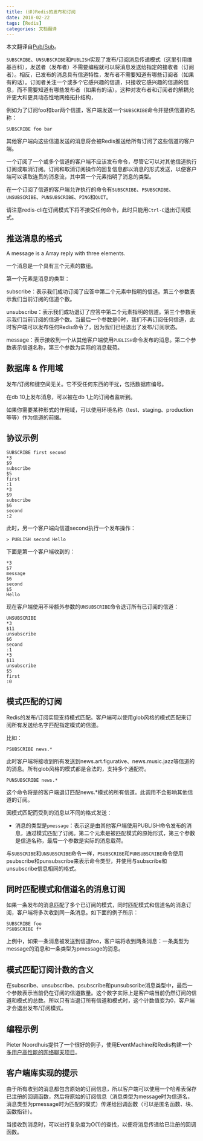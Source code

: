 ```yaml
---
title: (译)Redis的发布和订阅
date: 2018-02-22
tags: [Redis]
categories: 文档翻译
---
```


本文翻译自[Pub/Sub](https://redis.io/topics/pubsub)。

<!--more-->

`SUBSCRIBE`、`UNSUBSCRIBE`和`PUBLISH`实现了发布/订阅消息传递模式（这里引用维基百科），发送者（发布者）不需要编程就可以将消息发送给指定的接收者（订阅者）。相反，已发布的消息具有信道特性，发布者不需要知道有哪些订阅者（如果有的话）。订阅者关注一个或多个它感兴趣的信道，只接收它感兴趣的信道的信息，而不需要知道有哪些发布者（如果有的话）。这种对发布者和订阅者的解耦允许更大和更具动态性地网络拓扑结构，

例如为了订阅foo和bar两个信道，客户端发送一个`SUBSCRIBE`命令并提供信道的名称：

    SUBSCRIBE foo bar

其他客户端向这些信道发送的消息将会被Redis推送给所有订阅了这些信道的客户端。

一个订阅了一个或多个信道的客户端不应该发布命令，尽管它可以对其他信道执行订阅或取消订阅。订阅和取消订阅操作的回复信息都以消息的形式发送，以便客户端可以读取连贯的消息流，其中第一个元素指明了消息的类型。

在一个订阅了信道的客户端允许执行的命令有`SUBSCRIBE`、`PSUBSCRIBE`、`UNSUBSCRIBE`、`PUNSUBSCRIBE`、`PING`和`QUIT`。

请注意redis-cli在订阅模式下将不接受任何命令，此时只能用`Ctrl-C`退出订阅模式。

## 推送消息的格式

A message is a Array reply with three elements.

一个消息是一个具有三个元素的数组。

第一个元素是消息的类型：

subscribe：表示我们成功订阅了应答中第二个元素中指明的信道。第三个参数表示我们当前订阅的信道个数。

unsubscribe：表示我们成功退订了应答中第二个元素指明的信道。第三个参数表示我们当前订阅的信道个数。当最后一个参数是0时，我们不再订阅任何信道，此时客户端可以发布任何Redis命令了，因为我们已经退出了发布/订阅状态。

message：表示接收到一个从其他客户端使用`PUBLISH`命令发布的消息。第二个参数表示信道名称，第三个参数为实际的消息载荷。

## 数据库 & 作用域

发布/订阅和键空间无关。它不受任何东西的干扰，包括数据库编号。

在db 10上发布消息，可以被在db 1上的订阅者监听到。

如果你需要某种形式的作用域，可以使用环境名称（test、staging、production等等）作为信道的前缀。

## 协议示例
 
    SUBSCRIBE first second
    *3
    $9
    subscribe
    $5
    first
    :1
    *3
    $9
    subscribe
    $6
    second
    :2

此时，另一个客户端向信道second执行一个发布操作：

    > PUBLISH second Hello

下面是第一个客户端收到的：

    *3
    $7
    message
    $6
    second
    $5
    Hello

现在客户端使用不带额外参数的`UNSUBSCRIBE`命令退订所有已订阅的信道：

    UNSUBSCRIBE
    *3
    $11
    unsubscribe
    $6
    second
    :1
    *3
    $11
    unsubscribe
    $5
    first
    :0

## 模式匹配的订阅

Redis的发布/订阅实现支持模式匹配。客户端可以使用glob风格的模式匹配来订阅所有发送给名字匹配指定模式的信道。

比如：

    PSUBSCRIBE news.*

此时客户端将接收到所有发送到news.art.figurative、news.music.jazz等信道的的消息。所有glob风格的模式都是合法的，支持多个通配符。

    PUNSUBSCRIBE news.*

这个命令将是的客户端退订匹配news.*模式的所有信道。此调用不会影响其他信道的订阅。

因模式匹配而受到的消息以不同的格式发送：

* 消息的类型是`pmessage`：表示这是由其他客户端使用PUBLISH命令发布的消息，通过模式匹配了订阅。第二个元素是被匹配模式的原始形式，第三个参数是信道名称，最后一个参数是实际的消息载荷。

与`SUBSCRIBE`和`UNSUBSCRIBE`命令一样，`PSUBSCRIBE`和`PUNSUBSCRIBE`命令使用psubscribe和punsubscribe来表示命令类型，并使用与subscribe和unsubscribe信息相同的格式。

## 同时匹配模式和信道名的消息订阅

如果一条发布的消息匹配了多个已订阅的模式，同时匹配模式和信道名的消息订阅，客户端将多次收到同一条消息。如下面的例子所示：

    SUBSCRIBE foo
    PSUBSCRIBE f*

上例中，如果一条消息被发送到信道foo，客户端将收到两条消息：一条类型为message的消息和一条类型为pmessage的消息。

## 模式匹配订阅计数的含义

在subscribe、unsubscribe、psubscribe和punsubscribe消息类型中，最后一个参数表示当前仍在订阅的信道数量。这个数字实际上是客户端当前仍然订阅的信道和模式的总数。所以只有当退订所有信道和模式时，这个计数值变为0，客户端才会退出发布/订阅模式。

## 编程示例

Pieter Noordhuis提供了一个很好的例子，使用EventMachine和Redis构建一个[多用户高性能的网络聊天项目](https://gist.github.com/pietern/348262)。

## 客户端库实现的提示

由于所有收到的消息都包含原始的订阅信息，所以客户端可以使用一个哈希表保存已注册的回调函数，然后将原始的订阅信息（消息类型为message时为信道名，消息类型为pmessage时为匹配的模式）传递给回调函数（可以是匿名函数、块、函数指针）。

当接收到消息时，可以进行复杂度为O(1)的查找，以便将消息传递给已注册的回调函数。

